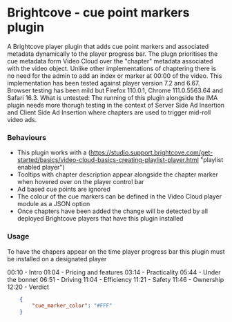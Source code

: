 # Brightcove - cue point markers plugin

A Brightcove player plugin that adds cue point markers and associated metadata dynamically to the player progress bar.
The plugn prioritises the cue metadata form Video Cloud over the "chapter" metadata associated with the video object.
Unlike other implementations of chaptering there is no need for the admin to add an index or marker at 00:00 of the video.
This implementation has been tested against player version 7.2 and 6.67. Browser testing has been mild but Firefox 110.0.1, Chrome 111.0.5563.64 and Safari 16.3.
What is untested: The running of this plugin alongside the IMA plugin needs more thorugh testing in the context of Server Side Ad Insertion and Client Side Ad Insertion where chapters are used to trigger mid-roll video ads.

### Behaviours

* This plugin works with a (https://studio.support.brightcove.com/get-started/basics/video-cloud-basics-creating-playlist-player.html "playlist enabled player")
* Tooltips with chapter description appear alongside the chapter marker when hovered over on the player control bar
* Ad based cue points are ignored
* The colour of the cue markers can be defined in the Video Cloud player module as a JSON option
* Once chapters have been added the change will be detected by all deployed Brightcove players that have this plugin installed

### Usage

To have the chapers appear on the time player progress bar this plugin must be installed on a designated player


00:10 - Intro
01:04 - Pricing and features
03:14 - Practicality 
05:44 - Under the bonnet
06:51 - Driving
11:04 - Efficiency
11:21 - Safety
11:46 - Ownership
12:20 - Verdict

```json
    {
        "cue_marker_color": "#FFF"
    }
```